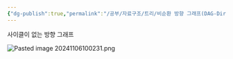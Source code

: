 ```yaml
---
{"dg-publish":true,"permalink":"/공부/자료구조/트리/비순환 방향 그래프(DAG-Directed Acyclic Graph)/","dgPassFrontmatter":true}
---
```



사이클이 없는 방향 그래프

![Pasted image 20241106100231.png](/img/user/%EC%B2%A8%EB%B6%80%ED%8C%8C%EC%9D%BC/Pasted%20image%2020241106100231.png)